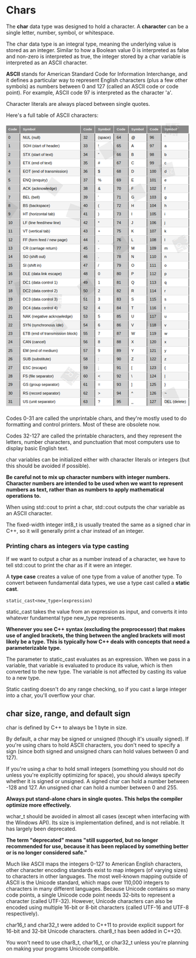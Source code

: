 # Chars

The **char** data type was designed to hold a character. A **character** can be a single letter, number, symbol, or whitespace.

The char data type is an integral type, meaning the underlying value is stored as an integer. Similar to how a Boolean value 0 is interpreted as false and non-zero is interpreted as true, the integer stored by a char variable is interpreted as an ASCII character.

**ASCII** stands for American Standard Code for Information Interchange, and it defines a particular way to represent English characters (plus a few other symbols) as numbers between 0 and 127 (called an ASCII code or code point). For example, ASCII code 97 is interpreted as the character 'a'.

Character literals are always placed between single quotes.

Here's a full table of ASCII characters:  


![ASCII characters](https://raw.githubusercontent.com/anushikhov/cpp/master/learncpp_com/4_Fundamental_Data_Types/img/ascii.png)

Codes 0-31 are called the unprintable chars, and they're mostly used to do formatting and control printers. Most of these are obsolete now.

Codes 32-127 are called the printable characters, and they represent the letters, number characters, and punctuation that most computers use to display basic English text.

char variables can be initialized either with character literals or integers (but this should be avoided if possible).

**Be careful not to mix up character numbers with integer numbers. Character numbers are intended to be used when we want to represent numbers as text, rather than as numbers to apply mathematical operations to.**

When using std::cout to print a char, std::cout outputs the char variable as an ASCII character.

The fixed-width integer int8_t is usually treated the same as a signed char in C++, so it will generally print a char instead of an integer.

### Printing chars as integers via type casting

If we want to output a char as a number instead of a character, we have to tell std::cout to print the char as if it were an integer. 

A **type case** creates a value of one type from a value of another type. To convert between fundamental data types, we use a type cast called a **static cast**.

` static_cast<new_type>(expression) `  

static_cast takes the value from an expression as input, and converts it into whatever fundamental type new_type represents.

**Whenever you see C++ syntax (excluding the preprocessor) that makes use of angled brackets, the thing between the angled brackets will most likely be a type. This is typically how C++ deals with concepts that need a parameterizable type.**

The parameter to static_cast evaluates as an expression. When we pass in a variable, that variable is evaluated to produce its value, which is then converted to the new type. The variable is not affected by casting its value to a new type.

Static casting doesn't do any range checking, so if you cast a large integer into a char, you'll overflow your char.


## char size, range, and default sign

char is defined by C++ to always be 1 byte in size. 

By default, a char may be signed or unsigned (though it's usually signed). If you're using chars to hold ASCII characters, you don't need to specify a sign (since both signed and unsigned chars can hold values between 0 and 127).

If you're using a char to hold small integers (something you should not do unless you're explicitly optimizing for space), you should always specify whether it is signed or unsigned. A signed char can hold a number between -128 and 127. An unsigned char can hold a number between 0 and 255.


**Always put stand-alone chars in single quotes. This helps the compiler optimize more effectively.**


wchar_t should be avoided in almost all cases (except when interfacing with the Windows API). Its size is implementation defined, and is not reliable. It has largely been deprecated.

**The term "deprecated" means "still supported, but no longer recommended for use, because it has been replaced by something better or is no longer considered safe."**

Much like ASCII maps the integers 0-127 to American English characters, other character encoding standards exist to map integers (of varying sizes) to characters in other languages. The most well-known mapping outside of ASCII is the Unicode standard, which maps over 110,000 integers to characters in many different languages. Because Unicode contains so many code points, a single Unicode code point needs 32-bits to represent a character (called UTF-32). However, Unicode characters can also be encoded using multiple 16-bit or 8-bit characters (called UTF-16 and UTF-8 respectively).

char16_t and char32_t were added to C++11 to provide explicit support for 16-bit and 32-bit Unicode characters. char8_t has been added in C++20.

You won't need to use char8_t, char16_t, or char32_t unless you're planning on making your programs Unicode compatible.

